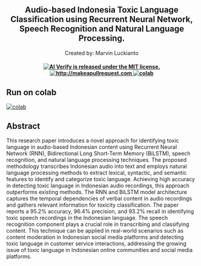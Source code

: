 <h2 align="center">Audio-based Indonesia Toxic Language Classification using Recurrent Neural Network, Speech Recognition and Natural Language Processing.</h2>
<p align="center">
    <p align="center">Created by: Marvin Luckianto</p>
</p>


 <h4 align="center">
  <a href="https://github.com/skyradez/AIVerify/blob/main/LICENSE">
    <img src="https://img.shields.io/badge/License-MIT-yellow.svg" alt="AI Verify is released under the MIT license." />
  </a>
  <a href="http://makeapullrequest.com">
    <img src="https://img.shields.io/badge/PRs-welcome-brightgreen.svg?style=flat-square" alt="http://makeapullrequest.com" />
  </a>
  <a href="https://colab.research.google.com/github/skyradez/Audio-based-Indonesia-Toxic-Language-Classification-using-RNN-Speech-Recognition-and-NLP/blob/main/RESEARCH_Audio_based_Indonesia_Toxic_Language_Classification_using_Recurrent_Neural_Network%2C_Speech_Recognition_and_Natural_Language_Processing_).ipynb">
    <img src="https://colab.research.google.com/assets/colab-badge.svg" alt="colab" />
  </a>
</h4>

## Run on colab
  <a href="https://colab.research.google.com/github/skyradez/Audio-based-Indonesia-Toxic-Language-Classification-using-RNN-Speech-Recognition-and-NLP/blob/main/RESEARCH_Audio_based_Indonesia_Toxic_Language_Classification_using_Recurrent_Neural_Network%2C_Speech_Recognition_and_Natural_Language_Processing_).ipynb">
    <img src="https://colab.research.google.com/assets/colab-badge.svg" alt="colab" />
  </a>
  
## Abstract
This research paper introduces a novel approach for identifying toxic language in audio-based Indonesian content using Recurrent Neural Network (RNN), Bidirectional Long Short-Term Memory (BiLSTM), speech recognition, and natural language processing techniques. The proposed methodology transcribes Indonesian audio into text and employs natural language processing methods to extract lexical, syntactic, and semantic features to identify and categorize toxic language. Achieving high accuracy in detecting toxic language in Indonesian audio recordings, this approach outperforms existing methods. The RNN and BiLSTM model architecture captures the temporal dependencies of verbal content in audio recordings and gathers relevant information for toxicity classification. The paper reports a 95.2% accuracy, 96.4% precision, and 93.2% recall in identifying toxic speech recordings in the Indonesian language. The speech recognition component plays a crucial role in transcribing and classifying content. This technique can be applied in real-world scenarios such as content moderation in Indonesian social media platforms and detecting toxic language in customer service interactions, addressing the growing issue of toxic language in Indonesian online communities and social media platforms.
